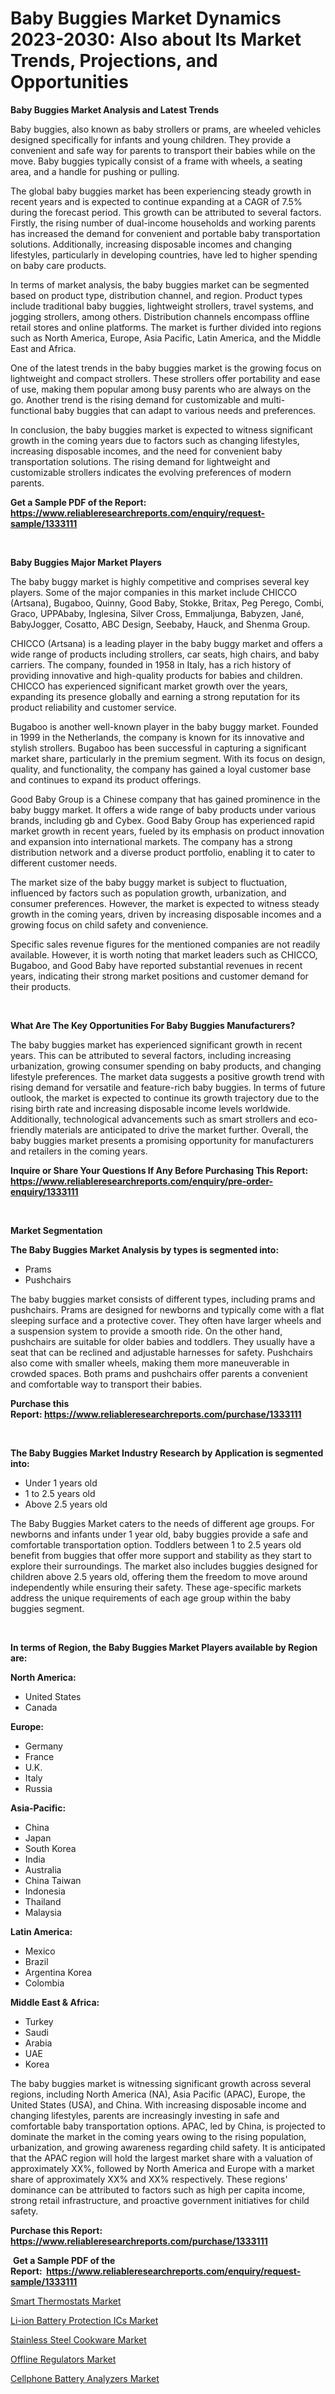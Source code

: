 <p><h1>Baby Buggies Market Dynamics 2023-2030: Also about Its Market Trends, Projections, and Opportunities</h1></p><p><strong>Baby Buggies Market Analysis and Latest Trends</strong></p>
<p><p>Baby buggies, also known as baby strollers or prams, are wheeled vehicles designed specifically for infants and young children. They provide a convenient and safe way for parents to transport their babies while on the move. Baby buggies typically consist of a frame with wheels, a seating area, and a handle for pushing or pulling.</p><p>The global baby buggies market has been experiencing steady growth in recent years and is expected to continue expanding at a CAGR of 7.5% during the forecast period. This growth can be attributed to several factors. Firstly, the rising number of dual-income households and working parents has increased the demand for convenient and portable baby transportation solutions. Additionally, increasing disposable incomes and changing lifestyles, particularly in developing countries, have led to higher spending on baby care products.</p><p>In terms of market analysis, the baby buggies market can be segmented based on product type, distribution channel, and region. Product types include traditional baby buggies, lightweight strollers, travel systems, and jogging strollers, among others. Distribution channels encompass offline retail stores and online platforms. The market is further divided into regions such as North America, Europe, Asia Pacific, Latin America, and the Middle East and Africa.</p><p>One of the latest trends in the baby buggies market is the growing focus on lightweight and compact strollers. These strollers offer portability and ease of use, making them popular among busy parents who are always on the go. Another trend is the rising demand for customizable and multi-functional baby buggies that can adapt to various needs and preferences.</p><p>In conclusion, the baby buggies market is expected to witness significant growth in the coming years due to factors such as changing lifestyles, increasing disposable incomes, and the need for convenient baby transportation solutions. The rising demand for lightweight and customizable strollers indicates the evolving preferences of modern parents.</p></p>
<p><strong>Get a Sample PDF of the Report:&nbsp; <a href="https://www.reliableresearchreports.com/enquiry/request-sample/1333111">https://www.reliableresearchreports.com/enquiry/request-sample/1333111</a></strong></p>
<p>&nbsp;</p>
<p><strong>Baby Buggies Major Market Players</strong></p>
<p><p>The baby buggy market is highly competitive and comprises several key players. Some of the major companies in this market include CHICCO (Artsana), Bugaboo, Quinny, Good Baby, Stokke, Britax, Peg Perego, Combi, Graco, UPPAbaby, Inglesina, Silver Cross, Emmaljunga, Babyzen, Jané, BabyJogger, Cosatto, ABC Design, Seebaby, Hauck, and Shenma Group.</p><p>CHICCO (Artsana) is a leading player in the baby buggy market and offers a wide range of products including strollers, car seats, high chairs, and baby carriers. The company, founded in 1958 in Italy, has a rich history of providing innovative and high-quality products for babies and children. CHICCO has experienced significant market growth over the years, expanding its presence globally and earning a strong reputation for its product reliability and customer service.</p><p>Bugaboo is another well-known player in the baby buggy market. Founded in 1999 in the Netherlands, the company is known for its innovative and stylish strollers. Bugaboo has been successful in capturing a significant market share, particularly in the premium segment. With its focus on design, quality, and functionality, the company has gained a loyal customer base and continues to expand its product offerings.</p><p>Good Baby Group is a Chinese company that has gained prominence in the baby buggy market. It offers a wide range of baby products under various brands, including gb and Cybex. Good Baby Group has experienced rapid market growth in recent years, fueled by its emphasis on product innovation and expansion into international markets. The company has a strong distribution network and a diverse product portfolio, enabling it to cater to different customer needs.</p><p>The market size of the baby buggy market is subject to fluctuation, influenced by factors such as population growth, urbanization, and consumer preferences. However, the market is expected to witness steady growth in the coming years, driven by increasing disposable incomes and a growing focus on child safety and convenience.</p><p>Specific sales revenue figures for the mentioned companies are not readily available. However, it is worth noting that market leaders such as CHICCO, Bugaboo, and Good Baby have reported substantial revenues in recent years, indicating their strong market positions and customer demand for their products.</p></p>
<p>&nbsp;</p>
<p><strong>What Are The Key Opportunities For Baby Buggies Manufacturers?</strong></p>
<p><p>The baby buggies market has experienced significant growth in recent years. This can be attributed to several factors, including increasing urbanization, growing consumer spending on baby products, and changing lifestyle preferences. The market data suggests a positive growth trend with rising demand for versatile and feature-rich baby buggies. In terms of future outlook, the market is expected to continue its growth trajectory due to the rising birth rate and increasing disposable income levels worldwide. Additionally, technological advancements such as smart strollers and eco-friendly materials are anticipated to drive the market further. Overall, the baby buggies market presents a promising opportunity for manufacturers and retailers in the coming years.</p></p>
<p><strong>Inquire or Share Your Questions If Any Before Purchasing This Report: <a href="https://www.reliableresearchreports.com/enquiry/pre-order-enquiry/1333111">https://www.reliableresearchreports.com/enquiry/pre-order-enquiry/1333111</a></strong></p>
<p>&nbsp;</p>
<p><strong>Market Segmentation</strong></p>
<p><strong>The Baby Buggies Market Analysis by types is segmented into:</strong></p>
<p><ul><li>Prams</li><li>Pushchairs</li></ul></p>
<p><p>The baby buggies market consists of different types, including prams and pushchairs. Prams are designed for newborns and typically come with a flat sleeping surface and a protective cover. They often have larger wheels and a suspension system to provide a smooth ride. On the other hand, pushchairs are suitable for older babies and toddlers. They usually have a seat that can be reclined and adjustable harnesses for safety. Pushchairs also come with smaller wheels, making them more maneuverable in crowded spaces. Both prams and pushchairs offer parents a convenient and comfortable way to transport their babies.</p></p>
<p><strong>Purchase this Report:&nbsp;<a href="https://www.reliableresearchreports.com/purchase/1333111">https://www.reliableresearchreports.com/purchase/1333111</a></strong></p>
<p>&nbsp;</p>
<p><strong>The Baby Buggies Market Industry Research by Application is segmented into:</strong></p>
<p><ul><li>Under 1 years old</li><li>1 to 2.5 years old</li><li>Above 2.5 years old</li></ul></p>
<p><p>The Baby Buggies Market caters to the needs of different age groups. For newborns and infants under 1 year old, baby buggies provide a safe and comfortable transportation option. Toddlers between 1 to 2.5 years old benefit from buggies that offer more support and stability as they start to explore their surroundings. The market also includes buggies designed for children above 2.5 years old, offering them the freedom to move around independently while ensuring their safety. These age-specific markets address the unique requirements of each age group within the baby buggies segment.</p></p>
<p>&nbsp;</p>
<p><strong>In terms of Region, the Baby Buggies Market Players available by Region are:</strong></p>
<p>
    <p> <strong> North America: </strong>
        <ul>
            <li>United States</li>
            <li>Canada</li>
        </ul>
        </p> 
    <p> <strong> Europe: </strong>
        <ul>
            <li>Germany</li>
            <li>France</li>
            <li>U.K.</li>
            <li>Italy</li>
            <li>Russia</li>
        </ul>
        </p> 
    <p> <strong> Asia-Pacific: </strong>
        <ul>
            <li>China</li>
            <li>Japan</li>
            <li>South Korea</li>
            <li>India</li>
            <li>Australia</li>
            <li>China Taiwan</li>
            <li>Indonesia</li>
            <li>Thailand</li>
            <li>Malaysia</li>
        </ul>
        </p> 
    <p> <strong> Latin America: </strong>
        <ul>
            <li>Mexico</li>
            <li>Brazil</li>
            <li>Argentina Korea</li>
            <li>Colombia</li>
        </ul>
        </p> 
    <p> <strong> Middle East & Africa: </strong>
        <ul>
            <li>Turkey</li>
            <li>Saudi</li>
            <li>Arabia</li>
            <li>UAE</li>
            <li>Korea</li>
        </ul>
    </p>
    </p>
<p><p>The baby buggies market is witnessing significant growth across several regions, including North America (NA), Asia Pacific (APAC), Europe, the United States (USA), and China. With increasing disposable income and changing lifestyles, parents are increasingly investing in safe and comfortable baby transportation options. APAC, led by China, is projected to dominate the market in the coming years owing to the rising population, urbanization, and growing awareness regarding child safety. It is anticipated that the APAC region will hold the largest market share with a valuation of approximately XX%, followed by North America and Europe with a market share of approximately XX% and XX% respectively. These regions' dominance can be attributed to factors such as high per capita income, strong retail infrastructure, and proactive government initiatives for child safety.</p></p>
<p><strong>Purchase this Report: <a href="https://www.reliableresearchreports.com/purchase/1333111">https://www.reliableresearchreports.com/purchase/1333111</a></strong></p>
<p>&nbsp;<strong>Get a Sample PDF of the Report:&nbsp;&nbsp;<a href="https://www.reliableresearchreports.com/enquiry/request-sample/1333111">https://www.reliableresearchreports.com/enquiry/request-sample/1333111</a></strong></p>
<p><strong></strong></p>
<p><p><a href="https://medium.com/@ashlybednar2023/smart-thermostats-market-size-growth-forecast-2023-2030-ca07c0ef2172">Smart Thermostats Market</a></p><p><a href="https://www.linkedin.com/pulse/li-ion-battery-protection-ics-market-challenges-opportunities/">Li-ion Battery Protection ICs Market</a></p><p><a href="https://medium.com/@kcekkboop72786/stainless-steel-cookware-market-size-growth-forecast-2023-2030-7427ae206627">Stainless Steel Cookware Market</a></p><p><a href="https://www.linkedin.com/pulse/offline-regulators-market-research-report-unlocks-analysis/">Offline Regulators Market</a></p><p><a href="https://www.linkedin.com/pulse/cellphone-battery-analyzers-market-challenges-opportunities/">Cellphone Battery Analyzers Market</a></p></p>